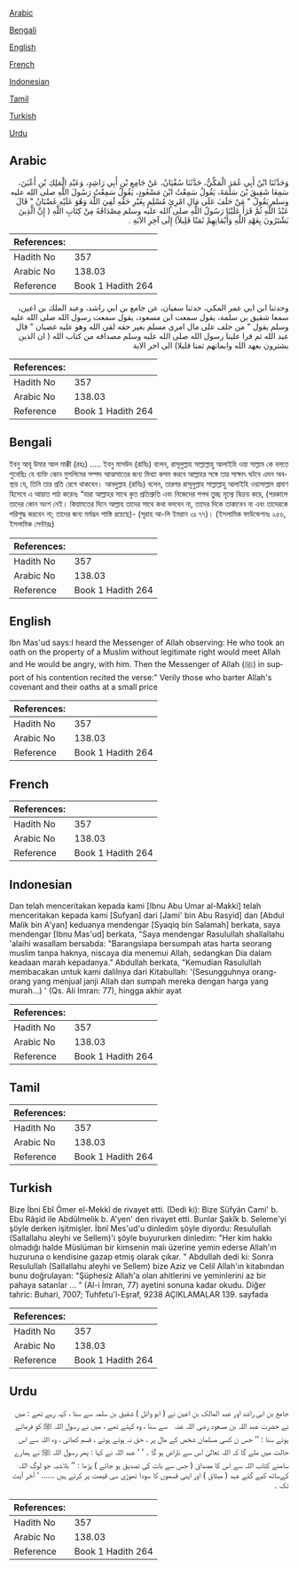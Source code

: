 [Arabic](#arabic)

[Bengali](#bengali)

[English](#english)

[French](#french)

[Indonesian](#indonesian)

[Tamil](#tamil)

[Turkish](#turkish)

[Urdu](#urdu)

## Arabic


<div dir="rtl" lang="ar" style={{fontSize:'larger',backgroundColor:'#f8f9fa',padding:20}}>
وَحَدَّثَنَا ابْنُ أَبِي عُمَرَ الْمَكِّيُّ، حَدَّثَنَا سُفْيَانُ، عَنْ جَامِعِ بْنِ أَبِي رَاشِدٍ، وَعَبْدِ الْمَلِكِ بْنِ أَعْيَنَ، سَمِعَا شَقِيقَ بْنَ سَلَمَةَ، يَقُولُ سَمِعْتُ ابْنَ مَسْعُودٍ، يَقُولُ سَمِعْتُ رَسُولَ اللَّهِ صلى الله عليه وسلم يَقُولُ ‏"‏ مَنْ حَلَفَ عَلَى مَالِ امْرِئٍ مُسْلِمٍ بِغَيْرِ حَقِّهِ لَقِيَ اللَّهَ وَهُوَ عَلَيْهِ غَضْبَانُ ‏"‏ قَالَ عَبْدُ اللَّهِ ثُمَّ قَرَأَ عَلَيْنَا رَسُولُ اللَّهِ صلى الله عليه وسلم مِصْدَاقَهُ مِنْ كِتَابِ اللَّهِ ‏(‏ إِنَّ الَّذِينَ يَشْتَرُونَ بِعَهْدِ اللَّهِ وَأَيْمَانِهِمْ ثَمَنًا قَلِيلاً‏)‏ إِلَى آخِرِ الآيَةِ ‏.‏
</div>
<div style={{backgroundColor:'#f8f9fa',padding:20, marginBottom: 10}}><table> <thead> <tr> <th>References:</th> <th></th> </tr> </thead> <tbody><tr><td>Hadith No</td><td>357</td></tr><tr><td>Arabic No</td><td>138.03</td></tr><tr><td>Reference</td><td>Book 1 Hadith 264</td></tr></tbody></table></div>


<div dir="rtl" lang="ar" style={{fontSize:'larger',backgroundColor:'#f8f9fa',padding:20}}>
وحدثنا ابن ابي عمر المكي، حدثنا سفيان، عن جامع بن ابي راشد، وعبد الملك بن اعين، سمعا شقيق بن سلمة، يقول سمعت ابن مسعود، يقول سمعت رسول الله صلى الله عليه وسلم يقول " من حلف على مال امري مسلم بغير حقه لقي الله وهو عليه غضبان " قال عبد الله ثم قرا علينا رسول الله صلى الله عليه وسلم مصداقه من كتاب الله ( ان الذين يشترون بعهد الله وايمانهم ثمنا قليلا) الى اخر الاية
</div>
<div style={{backgroundColor:'#f8f9fa',padding:20, marginBottom: 10}}><table> <thead> <tr> <th>References:</th> <th></th> </tr> </thead> <tbody><tr><td>Hadith No</td><td>357</td></tr><tr><td>Arabic No</td><td>138.03</td></tr><tr><td>Reference</td><td>Book 1 Hadith 264</td></tr></tbody></table></div>

## Bengali


<div dir="ltr" lang="bn" style={{fontSize:'larger',backgroundColor:'#f8f9fa',padding:20}}>
ইবনু আবূ উমার আল মাক্কী (রহঃ) ..... ইবনু মাসউদ (রাযিঃ) বলেন, রাসূলুল্লাহ সাল্লাল্লাহু আলাইহি ওয়া সাল্লাম কে বলতে শুনেছিঃ যে ব্যক্তি কোন মুসলিমের সম্পদ আত্মসাতের জন্য মিথ্যা কসম করবে আল্লাহর সঙ্গে তার সাক্ষাৎ ঘটবে এমন অবস্থায় যে, তিনি তার প্রতি রেগে থাকবেন। আবদুল্লাহ (রাযিঃ) বলেন, তারপর রাসূলুল্লাহ সাল্লাল্লাহু আলাইহি ওয়াসাল্লাম প্রমাণ হিসেবে এ আয়াত পাঠ করেনঃ “যারা আল্লাহর সাথে কৃত প্রতিশ্রুতি এবং নিজেদের শপথ তুচ্ছ মূল্যে বিক্রয় করে, (পরকালে তাদের কোন অংশ নেই। কিয়ামতের দিনে আল্লাহ তাদের সাথে কথা বলবেন না, তাদের দিকে তাকাবেন না এবং তাদেরকে পরিশুদ্ধ করবেন না; তাদের জন্য মর্মদ্ভদ শাস্তি রয়েছে)- (সূরাহ আ-লি ইমরান ৩ঃ ৭৭)। (ইসলামিক ফাউন্ডেশনঃ ২৫৬, ইসলামিক সেন্টারঃ)
</div>
<div style={{backgroundColor:'#f8f9fa',padding:20, marginBottom: 10}}><table> <thead> <tr> <th>References:</th> <th></th> </tr> </thead> <tbody><tr><td>Hadith No</td><td>357</td></tr><tr><td>Arabic No</td><td>138.03</td></tr><tr><td>Reference</td><td>Book 1 Hadith 264</td></tr></tbody></table></div>

## English


<div dir="ltr" lang="en" style={{fontSize:'larger',backgroundColor:'#f8f9fa',padding:20}}>
Ibn Mas'ud says:I heard the Messenger of Allah observing: He who took an oath on the property of a Muslim without legitimate right would meet Allah and He would be angry, with him. Then the Messenger of Allah (ﷺ) in support of his contention recited the verse:" Verily those who barter Allah's covenant and their oaths at a small price
</div>
<div style={{backgroundColor:'#f8f9fa',padding:20, marginBottom: 10}}><table> <thead> <tr> <th>References:</th> <th></th> </tr> </thead> <tbody><tr><td>Hadith No</td><td>357</td></tr><tr><td>Arabic No</td><td>138.03</td></tr><tr><td>Reference</td><td>Book 1 Hadith 264</td></tr></tbody></table></div>

## French


<div dir="ltr" lang="fr" style={{fontSize:'larger',backgroundColor:'#f8f9fa',padding:20}}>

</div>
<div style={{backgroundColor:'#f8f9fa',padding:20, marginBottom: 10}}><table> <thead> <tr> <th>References:</th> <th></th> </tr> </thead> <tbody><tr><td>Hadith No</td><td>357</td></tr><tr><td>Arabic No</td><td>138.03</td></tr><tr><td>Reference</td><td>Book 1 Hadith 264</td></tr></tbody></table></div>

## Indonesian


<div dir="ltr" lang="id" style={{fontSize:'larger',backgroundColor:'#f8f9fa',padding:20}}>
Dan telah menceritakan kepada kami [Ibnu Abu Umar al-Makki] telah menceritakan kepada kami [Sufyan] dari [Jami' bin Abu Rasyid] dan [Abdul Malik bin A'yan] keduanya mendengar [Syaqiq bin Salamah] berkata, saya mendengar [Ibnu Mas'ud] berkata, "Saya mendengar Rasulullah shallallahu 'alaihi wasallam bersabda: "Barangsiapa bersumpah atas harta seorang muslim tanpa haknya, niscaya dia menemui Allah, sedangkan Dia dalam keadaan marah kepadanya." Abdullah berkata, "Kemudian Rasulullah membacakan untuk kami dalilnya dari Kitabullah: '(Sesungguhnya orang-orang yang menjual janji Allah dan sumpah mereka dengan harga yang murah…) ' (Qs. Ali Imran: 77), hingga akhir ayat
</div>
<div style={{backgroundColor:'#f8f9fa',padding:20, marginBottom: 10}}><table> <thead> <tr> <th>References:</th> <th></th> </tr> </thead> <tbody><tr><td>Hadith No</td><td>357</td></tr><tr><td>Arabic No</td><td>138.03</td></tr><tr><td>Reference</td><td>Book 1 Hadith 264</td></tr></tbody></table></div>

## Tamil


<div dir="ltr" lang="ta" style={{fontSize:'larger',backgroundColor:'#f8f9fa',padding:20}}>

</div>
<div style={{backgroundColor:'#f8f9fa',padding:20, marginBottom: 10}}><table> <thead> <tr> <th>References:</th> <th></th> </tr> </thead> <tbody><tr><td>Hadith No</td><td>357</td></tr><tr><td>Arabic No</td><td>138.03</td></tr><tr><td>Reference</td><td>Book 1 Hadith 264</td></tr></tbody></table></div>

## Turkish


<div dir="ltr" lang="tr" style={{fontSize:'larger',backgroundColor:'#f8f9fa',padding:20}}>
Bize İbni Ebî Ömer el-Mekkî de rivayet etti. (Dedi ki): Bize Süfyân Cami' b. Ebu Râşid ile Abdülmelik b. A'yen' den rivayet etti. Bunlar Şakîk b. Seleme'yi şöyle derken işitmişler. İbnî Mes'ud'u dinledim şöyle diyordu: Resulullah (Sallallahu aleyhi ve Sellem)'i şöyle buyururken dinledim: "Her kim hakkı olmadığı halde Müslüman bir kimsenin malı üzerine yemin ederse Allah'ın huzuruna o kendisine gazap etmiş olarak çıkar. " Abdullah dedi ki: Sonra Resulullah (Sallallahu aleyhi ve Sellem) bize Aziz ve Celil Allah'ın kitabından bunu doğrulayan: "Şüphesiz Allah'a olan ahitlerini ve yeminlerini az bir pahaya satanlar ... " (Al-i İmran, 77) ayetini sonuna kadar okudu. Diğer tahric: Buhari, 7007; Tuhfetu'l-Eşraf, 9238 AÇIKLAMALAR 139. sayfada
</div>
<div style={{backgroundColor:'#f8f9fa',padding:20, marginBottom: 10}}><table> <thead> <tr> <th>References:</th> <th></th> </tr> </thead> <tbody><tr><td>Hadith No</td><td>357</td></tr><tr><td>Arabic No</td><td>138.03</td></tr><tr><td>Reference</td><td>Book 1 Hadith 264</td></tr></tbody></table></div>

## Urdu


<div dir="rtl" lang="ur" style={{fontSize:'larger',backgroundColor:'#f8f9fa',padding:20}}>
جامع بن ابی راشد اور عبد المالک بن اعین نے ( ابو وائل ) شقیق بن سلمہ سے سنا ، کہہ رہے تھے : میں نے حضرت عبد اللہ بن مسعود ‌رضی ‌اللہ ‌عنہ ‌ ‌ سے سنا ، وہ کہتے تھے ، میں نے رسول اللہ ﷺ کو فرماتے ہوئے سنا : ’’ جس ن کسی مسلمان شخص کے مال پر ، حق نہ ہوتے ہوئے ، قسم کھائی ، وہ اللہ سے اس حالت میں ملے گا کہ اللہ تعالیٰ اس سے ناراض ہو گا ۔ ‘ ‘ عبد اللہ نے کہا : پھر رسول اللہ ﷺ نے ہمارے سامنے کتاب اللہ سے اس کا مصداق ( جس سے بات کی تصدیق ہو جائے ) پڑھا : ’’ بلاشبہ جو لوگ اللہ کےساتھ کیے گئے عہد ( میثاق ) اور اپنی قسموں کا سودا تھوڑی سی قیمت پر کرتے ہیں ...... ‘ آخر آیت تک ۔
</div>
<div style={{backgroundColor:'#f8f9fa',padding:20, marginBottom: 10}}><table> <thead> <tr> <th>References:</th> <th></th> </tr> </thead> <tbody><tr><td>Hadith No</td><td>357</td></tr><tr><td>Arabic No</td><td>138.03</td></tr><tr><td>Reference</td><td>Book 1 Hadith 264</td></tr></tbody></table></div>